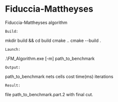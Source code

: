 # Fiduccia-Mattheyses
Fiduccia-Mattheyses algorithm
```
Build:
```
mkdir build && cd build
cmake ..
cmake --build .
```
Launch:
```
.\FM_Algorithm.exe [-m] path_to_benchmark
```
Output:
```
path_to_benchmark nets cells cost time(ms) iterations
```
Result:
```
file path_to_benchmark.part.2 with final cut.
```
